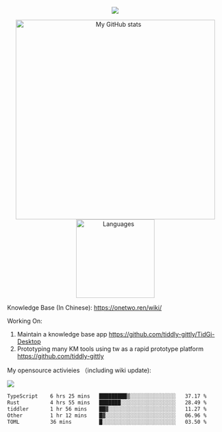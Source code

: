 <a href="https://github.com/linonetwo">
    <p align="center">
        <img src="https://github-profile-trophy.vercel.app/?username=linonetwo&column=7&theme=onedark"/>
    </p>
</a>
<a align="center" href="https://github.com/linonetwo">
  <p align="center">
    <img src="https://github-readme-stats.vercel.app/api?username=linonetwo&show_icons=true&count_private=true" alt="My GitHub stats" width="465"/>
    <img src="https://github-readme-stats.vercel.app/api/top-langs/?username=linonetwo&layout=compact&langs_count=10" alt="Languages" height="183">
  </p>
</a>

Knowledge Base (In Chinese): https://onetwo.ren/wiki/

Working On: 

1. Maintain a knowledge base app https://github.com/tiddly-gittly/TidGi-Desktop
1. Prototyping many KM tools using tw as a rapid prototype platform https://github.com/tiddly-gittly

My opensource activieies （including wiki update):

![](https://visitor-badge.glitch.me/badge?page_id=linonetwo.linonetwo)

<!--START_SECTION:waka-->

```txt
TypeScript    6 hrs 25 mins   █████████▒░░░░░░░░░░░░░░░   37.17 %
Rust          4 hrs 55 mins   ███████░░░░░░░░░░░░░░░░░░   28.49 %
tiddler       1 hr 56 mins    ██▓░░░░░░░░░░░░░░░░░░░░░░   11.27 %
Other         1 hr 12 mins    █▓░░░░░░░░░░░░░░░░░░░░░░░   06.96 %
TOML          36 mins         █░░░░░░░░░░░░░░░░░░░░░░░░   03.50 %
```

<!--END_SECTION:waka-->
